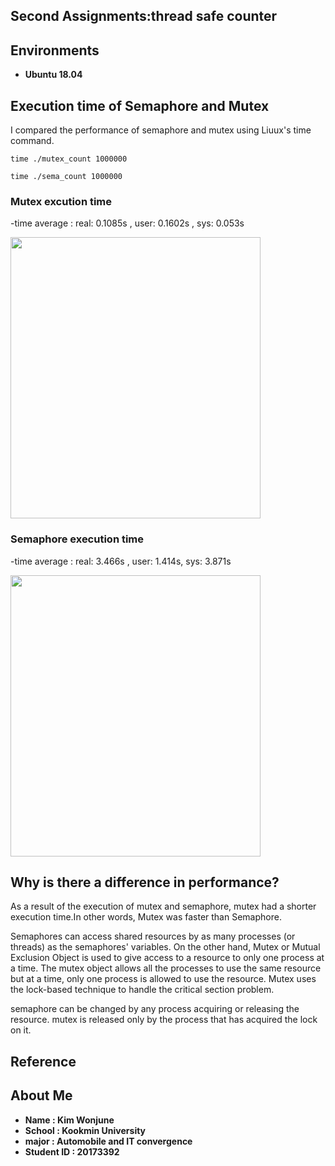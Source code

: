 ## Second Assignments:thread safe counter
## Environments
- **Ubuntu 18.04**

## Execution time of Semaphore and Mutex 
I compared the performance of semaphore and mutex using Liuux's time command.
```
time ./mutex_count 1000000
```
```
time ./sema_count 1000000
```
### Mutex excution time 
-time average : real: 0.1085s , user: 0.1602s , sys: 0.053s 

<img src = "https://user-images.githubusercontent.com/67793181/121784608-cd7bd880-cbef-11eb-8a4a-87726d9e7aac.png" height="450px" width="400px">  

### Semaphore execution time
-time average : real: 3.466s , user: 1.414s, sys: 3.871s

<img src = "https://user-images.githubusercontent.com/67793181/121784622-e4bac600-cbef-11eb-816d-78acba524ff5.png" height="450px" width="400px">


## Why is there a difference in performance?
As a result of the execution of mutex and semaphore, mutex had a shorter execution time.In other words, Mutex was faster than Semaphore.

Semaphores can access shared resources by as many processes (or threads) as the semaphores' variables. On the other hand,  Mutex or Mutual Exclusion Object is used to give access to a resource to only one process at a time. The mutex object allows all the processes to use the same resource but at a time, only one process is allowed to use the resource. Mutex uses the lock-based technique to handle the critical section problem.

semaphore can be changed by any process acquiring or releasing the resource.
mutex is released only by the process that has acquired the lock on it.

## Reference

## About Me
- **Name : Kim Wonjune**
- **School : Kookmin University**
- **major : Automobile and IT convergence**
- **Student ID : 20173392**

